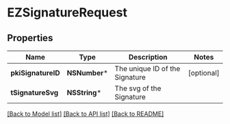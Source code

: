 # EZSignatureRequest

## Properties
Name | Type | Description | Notes
------------ | ------------- | ------------- | -------------
**pkiSignatureID** | **NSNumber*** | The unique ID of the Signature | [optional] 
**tSignatureSvg** | **NSString*** | The svg of the Signature | 

[[Back to Model list]](../README.md#documentation-for-models) [[Back to API list]](../README.md#documentation-for-api-endpoints) [[Back to README]](../README.md)


